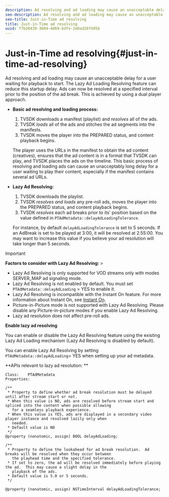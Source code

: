```yaml
---
description: Ad resolving and ad loading may cause an unacceptable delay for a user waiting for playback to start. The Lazy Ad Loading Resolving feature can reduce this startup delay. Ads can now be resolved at a specified interval prior to the position of the ad break. This is achieved by using a dual player approach.
seo-description: Ad resolving and ad loading may cause an unacceptable delay for a user waiting for playback to start. The Lazy Ad Loading Resolving feature can reduce this startup delay. Ads can now be resolved at a specified interval prior to the position of the ad break. This is achieved by using a dual player approach.
seo-title: Just-in-Time ad resolving
title: Just-in-Time ad resolving
uuid: f7b20439-3604-4d69-bdfe-2e0ad26f495b
---
```


# Just-in-Time ad resolving{#just-in-time-ad-resolving}

Ad resolving and ad loading may cause an unacceptable delay for a user waiting for playback to start. The Lazy Ad Loading Resolving feature can reduce this startup delay. Ads can now be resolved at a specified interval prior to the position of the ad break. This is achieved by using a dual player approach.

* **Basic ad resolving and loading process:**

    1. TVSDK downloads a manifest (playlist) and *resolves* all of the ads. 
    1. TVSDK *loads* all of the ads and stitches the ad segments into the manifests. 
    1. TVSDK moves the player into the PREPARED status, and content playback begins.

  The player uses the URLs in the manifest to obtain the ad content (creatives), ensures that the ad content is in a format that TVSDK can play, and TVSDK places the ads on the timeline. This basic process of resolving and loading ads can cause an unacceptably long delay for a user waiting to play their content, especially if the manifest contains several ad URLs. 

* **Lazy Ad Resolving:**

    1. TVSDK downloads the playlist. 
    1. TVSDK *resolves and loads* any pre-roll ads, moves the player into the PREPARED status, and content playback begins. 
    1. TVSDK *resolves* each ad breaks prior to its' position based on the value defined in `PTAdMetadata::delayAdLoadingTolerance`.

  For instance, by default `delayAdLoadingTolerance` is set to 5 seconds. If an AdBreak is set to be played at 3:00, it will be resolved at 2:55:00. You may want to increase this value if you believe your ad resolution will take longer than 5 seconds.

>[!IMPORTANT]
>
>**Factors to consider with Lazy Ad Resolving:** >
>* Lazy Ad Resolving is only supported for VOD streams only with modes SERVER_MAP ad signaling mode. 
>* Lazy Ad Resolving is not enabled by default. You must set `PTAdMetadata::delayAdLoading` = YES to enable it. 
>* Lazy Ad Resolving is incompatible with the Instant On feature. For more information about Instant On, see [Instant On](../../tvsdk-3.0-for-ios/c-psdk-ios-3.0-instant-on-ios.md#instant_on-concept). 
>* Picture-in-Picture mode is not supported with Lazy Ad Resolving. Please disable any Picture-in-picture modes if you enable Lazy Ad Resolving. 
>* Lazy ad resolution does not affect pre-roll ads. 
>

**Enable lazy ad resolving**

You can enable or disable the Lazy Ad Resolving feature using the existing Lazy Ad Loading mechanism (Lazy Ad Resolving is disabled by default).

You can enable Lazy Ad Resolving by setting `PTAdMetadata::delayAdLoading`= YES when setting up your ad metadata.

**APIs relevant to lazy ad resolution: **

```
Class:    PTAdMetadata 
Properties: 
  
/** 
 * Property to define whether ad break resolution must be delayed until after stream start or not. 
 * When this value is NO, ads are resolved before stream start and spliced into the content when possible allowing  
   for a seamless playback experience. 
 * When this value is YES, ads are displayed in a secondary video player instance and resolved lazily only when  
   needed. 
 * Default value is NO 
 */ 
@property (nonatomic, assign) BOOL delayAdLoading; 
  
/** 
 * Property to define the lookahead for ad break resolution.  Ad breaks will be resolved when they occur between  
   the playhead time and the specified tolerance. 
 * If set to zero, the ad will be resolved immediately before playing the ad.  This may cause a slight delay in the  
   playback of the ads. 
 * Default value is 5.0 or 5 seconds. 
 */ 
  
@property (nonatomic, assign) NSTimeInterval delayAdLoadingTolerance;
```

